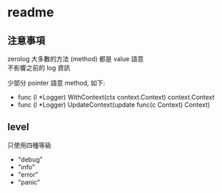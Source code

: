 # readme

## 注意事項

zerolog 大多數的方法 (method) 都是 value 語意  
不影響之前的 log 資訊

少部分 pointer 語意 method, 如下:

- func (l *Logger) WithContext(ctx context.Context) context.Context
- func (l *Logger) UpdateContext(update func(c Context) Context)

## level

只使用四種等級

- "debug"
- "info"
- "error"
- "panic"
